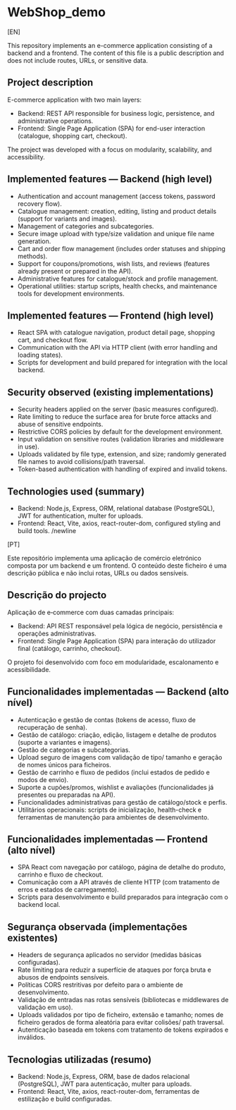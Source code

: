 # WebShop_demo

[EN]

This repository implements an e-commerce application consisting of a backend and a frontend. The content of this file is a public description and does not include routes, URLs, or sensitive data.

## Project description

E-commerce application with two main layers:
- Backend: REST API responsible for business logic, persistence, and administrative operations.
- Frontend: Single Page Application (SPA) for end-user interaction (catalogue, shopping cart, checkout).

The project was developed with a focus on modularity, scalability, and accessibility.

## Implemented features — Backend (high level)

- Authentication and account management (access tokens, password recovery flow).
- Catalogue management: creation, editing, listing and product details (support for variants and images).
- Management of categories and subcategories.
- Secure image upload with type/size validation and unique file name generation.
- Cart and order flow management (includes order statuses and shipping methods).
- Support for coupons/promotions, wish lists, and reviews (features already present or prepared in the API).
- Administrative features for catalogue/stock and profile management.
- Operational utilities: startup scripts, health checks, and maintenance tools for development environments.

## Implemented features — Frontend (high level)

- React SPA with catalogue navigation, product detail page, shopping cart, and checkout flow.
- Communication with the API via HTTP client (with error handling and loading states).
- Scripts for development and build prepared for integration with the local backend.

## Security observed (existing implementations)

- Security headers applied on the server (basic measures configured).
- Rate limiting to reduce the surface area for brute force attacks and abuse of sensitive endpoints.
- Restrictive CORS policies by default for the development environment.
- Input validation on sensitive routes (validation libraries and middleware in use).
- Uploads validated by file type, extension, and size; randomly generated file names to avoid collisions/path traversal.
- Token-based authentication with handling of expired and invalid tokens.

## Technologies used (summary)

- Backend: Node.js, Express, ORM, relational database (PostgreSQL), JWT for authentication, multer for uploads.
- Frontend: React, Vite, axios, react-router-dom, configured styling and build tools.
/newline




[PT]

Este repositório implementa uma aplicação de comércio eletrónico composta por um backend e um frontend. O conteúdo deste ficheiro é uma descrição pública e não inclui rotas, URLs ou dados sensíveis.

## Descrição do projecto

Aplicação de e‑commerce com duas camadas principais:
- Backend: API REST responsável pela lógica de negócio, persistência e operações administrativas.
- Frontend: Single Page Application (SPA) para interação do utilizador final (catálogo, carrinho, checkout).

O projeto foi desenvolvido com foco em modularidade, escalonamento e acessibilidade.

## Funcionalidades implementadas — Backend (alto nível)

- Autenticação e gestão de contas (tokens de acesso, fluxo de recuperação de senha).
- Gestão de catálogo: criação, edição, listagem e detalhe de produtos (suporte a variantes e imagens).
- Gestão de categorias e subcategorias.
- Upload seguro de imagens com validação de tipo/ tamanho e geração de nomes únicos para ficheiros.
- Gestão de carrinho e fluxo de pedidos (inclui estados de pedido e modos de envio).
- Suporte a cupões/promos, wishlist e avaliações (funcionalidades já presentes ou preparadas na API).
- Funcionalidades administrativas para gestão de catálogo/stock e perfis.
- Utilitários operacionais: scripts de inicialização, health-check e ferramentas de manutenção para ambientes de desenvolvimento.

## Funcionalidades implementadas — Frontend (alto nível)

- SPA React com navegação por catálogo, página de detalhe do produto, carrinho e fluxo de checkout.
- Comunicação com a API através de cliente HTTP (com tratamento de erros e estados de carregamento).
- Scripts para desenvolvimento e build preparados para integração com o backend local.

## Segurança observada (implementações existentes)

- Headers de segurança aplicados no servidor (medidas básicas configuradas).
- Rate limiting para reduzir a superfície de ataques por força bruta e abusos de endpoints sensíveis.
- Políticas CORS restritivas por defeito para o ambiente de desenvolvimento.
- Validação de entradas nas rotas sensíveis (bibliotecas e middlewares de validação em uso).
- Uploads validados por tipo de ficheiro, extensão e tamanho; nomes de ficheiro gerados de forma aleatória para evitar colisões/ path traversal.
- Autenticação baseada em tokens com tratamento de tokens expirados e inválidos.

## Tecnologias utilizadas (resumo)

- Backend: Node.js, Express, ORM, base de dados relacional (PostgreSQL), JWT para autenticação, multer para uploads.
- Frontend: React, Vite, axios, react-router-dom, ferramentas de estilização e build configuradas.


